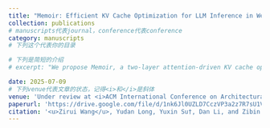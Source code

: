 ```yaml
---
title: "Memoir: Efficient KV Cache Optimization for LLM Inference in WebAssembly Runtimes"
collection: publications
# manuscripts代表journal，conference代表conference
category: manuscripts
# 下列这个代表你的目录

# 下列是简短的介绍
# excerpt: "We propose Memoir, a two-layer attention-driven KV cache optimization framework specifically designed for WebAssembly's linear memory layout, which achieves significant performance improvements (up to 416.1%) in LLM inference on edge devices and even outperforms native environments in some cases."

date: 2025-07-09
# 下列venue代表文章的状态，记得<i>和</i>是斜体
venue: 'Under review at <i>ACM International Conference on Architectural Support for Programming Languages and Operating Systems(ASPLOS)</i>'
paperurl: 'https://drive.google.com/file/d/1nk6Jl0UZLD7CczVP3a2z7R7sU1VWlsfS/view?usp=sharing'
citation: '<u>Zirui Wang</u>, Yudan Long, Yuxin Su†, Dan Li, and Zibin Zheng'
---
```

